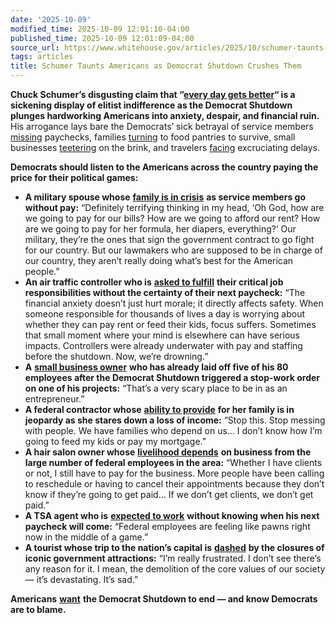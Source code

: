 ```yaml
---
date: '2025-10-09'
modified_time: 2025-10-09 12:01:10-04:00
published_time: 2025-10-09 12:01:09-04:00
source_url: https://www.whitehouse.gov/articles/2025/10/schumer-taunts-americans-as-democrat-shutdown-crushes-them/
tags: articles
title: Schumer Taunts Americans as Democrat Shutdown Crushes Them
---
```

 
**Chuck Schumer’s disgusting claim that “**[**every day gets
better**](https://x.com/PressSec/status/1976255131604627497)**“ is a
sickening display of elitist indifference as the Democrat Shutdown
plunges hardworking Americans into anxiety, despair, and financial
ruin.** His arrogance lays bare the Democrats’ sick betrayal of service
members
[missing](https://www.cnn.com/2025/10/09/politics/democrats-congress-shutdown-military-pay)
paychecks, families
[turning](https://edition.cnn.com/2025/10/08/politics/military-families-government-shutdown)
to food pantries to survive, small businesses
[teetering](https://www.wsj.com/business/government-shutdown-businesses-781fcaa7?gaa_at=eafs&gaa_n=ASWzDAgBCiP4_yYGk5cdw0U1hVDAhN4-2ZiuFphbOT1fDwWd6kn5xyKthYJPNRYTT5g%3D&gaa_ts=68e7be3a&gaa_sig=oNz-Q1fj7HCqUkCKv99bvfnrljQz3_jSclO2tmZ3jfZER1DPS3dgcvWHwhDatxzQkUBtj19I9_jvdzVGVaXcHQ%3D%3D)
on the brink, and travelers
[facing](https://nypost.com/2025/10/08/us-news/flight-delays-cancellations-across-the-us-from-staff-shortages-live-updates/)
excruciating delays.

**Democrats should listen to the Americans across the country paying the
price for their political games:**

-   **A military spouse whose** [**family is in
    crisis**](https://www.news4jax.com/news/local/2025/10/01/government-shutdown-leaves-jacksonville-military-families-bracing-for-missed-paychecks-local-banks-are-ready-to-help/)
    **as service members go without pay:** “Definitely terrifying
    thinking in my head, ‘Oh God, how are we going to pay for our bills?
    How are we going to afford our rent? How are we going to pay for her
    formula, her diapers, everything?’ Our military, they’re the ones
    that sign the government contract to go fight for our country. But
    our lawmakers who are supposed to be in charge of our country, they
    aren’t really doing what’s best for the American people.”
-   **An air traffic controller who is** [**asked to
    fulfill**](https://nypost.com/2025/10/08/lifestyle/exhausted-unpaid-air-traffic-controllers-warn-of-danger-during-government-shutdown-were-drowning/)
    **their critical job responsibilities without the certainty of their
    next paycheck:** “The financial anxiety doesn’t just hurt morale; it
    directly affects safety. When someone responsible for thousands of
    lives a day is worrying about whether they can pay rent or feed
    their kids, focus suffers. Sometimes that small moment where your
    mind is elsewhere can have serious impacts. Controllers were already
    underwater with pay and staffing before the shutdown. Now, we’re
    drowning.”
-   **A** [**small business
    owner**](https://www.wsj.com/business/government-shutdown-businesses-781fcaa7?gaa_at=eafs&gaa_n=ASWzDAgBCiP4_yYGk5cdw0U1hVDAhN4-2ZiuFphbOT1fDwWd6kn5xyKthYJPNRYTT5g%3D&gaa_ts=68e7be3a&gaa_sig=oNz-Q1fj7HCqUkCKv99bvfnrljQz3_jSclO2tmZ3jfZER1DPS3dgcvWHwhDatxzQkUBtj19I9_jvdzVGVaXcHQ%3D%3D#:~:text=Small%20government%20subcontractors%20such,one%20of%20its%20projects.)
    **who has already laid off five of his 80 employees after the
    Democrat Shutdown triggered a stop-work order on one of his
    projects:** “That’s a very scary place to be in as an entrepreneur.”
-   **A federal contractor whose** [**ability to
    provide**](https://www.cnn.com/2025/10/07/business/shutdown-jobs-contract-workers)
    **for her family is in jeopardy as she stares down a loss of
    income:** “Stop this. Stop messing with people. We have families who
    depend on us… I don’t know how I’m going to feed my kids or pay my
    mortgage.”
-   **A hair salon owner whose** [**livelihood
    depends**](https://x.com/RapidResponse47/status/1975931487401984239)
    **on business from the large number of federal employees in the
    area:** “Whether I have clients or not, I still have to pay for the
    business. More people have been calling to reschedule or having to
    cancel their appointments because they don’t know if they’re going
    to get paid… If we don’t get clients, we don’t get paid.”
-   **A TSA agent who is** [**expected to
    work**](https://www.11alive.com/article/news/tsa-workers-at-hartsfield-jackson-continue-working-without-the-promise-of-a-paycheck/85-54d5b994-74a0-4aa8-9c4c-6d344503fb36)
    **without knowing when his next paycheck will come:** “Federal
    employees are feeling like pawns right now in the middle of a game.”
-   **A tourist whose trip to the nation’s capital is**
    [**dashed**](https://www.newsweek.com/dc-tourists-frustrated-as-federal-government-shutdown-impacts-their-visit-10848905)
    **by the closures of iconic government attractions:** “I’m really
    frustrated. I don’t see there’s any reason for it. I mean, the
    demolition of the core values of our society — it’s devastating.
    It’s sad.”

**Americans**
[**want**](https://www.whitehouse.gov/articles/2025/10/poll-americans-want-democrats-to-end-their-shutdown/)
**the Democrat Shutdown to end — and know Democrats are to blame.**
